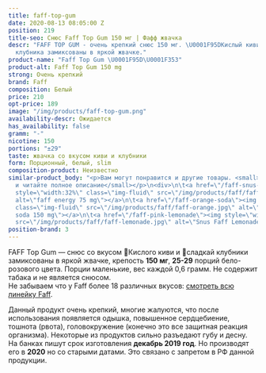 ```yaml
---
title: faff-top-gum
date: 2020-08-13 08:05:00 Z
position: 219
title-seo: Снюс Faff Top Gum 150 мг | Фафф жвачка
descr: "FAFF TOP GUM - очень крепкий снюс 150 мг. \U0001F95DКислый киви и \U0001F353сладкая
  клубника замиксованы в яркой жвачке."
product-name: "Faff Top Gum \U0001F95D\U0001F353"
product-alt: Faff Top Gum 150 mg
strong: Очень крепкий
brand: Faff
composition: Белый
price: 210
opt-price: 189
image: "/img/products/faff-top-gum.png"
availability-descr: Ожидается
has_availability: false
gramm: "-"
nicotine: 150
portions: "±29"
taste: жвачка со вкусом киви и клубники
form: Порционный, белый, slim
composition-product: Неизвестно
similar-product_body: "<p>Вам могут понравится и другие товары. <small>Жмите на картинки
  и читайте полное описание</small></p>\n<div>\n\t<a href=\"/faff-snus-energy\"><img
  style=\"width:32%\" class=\"img-fluid\" src=\"/img/products/faff/faff-redbull.jpg\"
  alt=\"faff energy 75 mg\"></a>\n\t<a href=\"/faff-orange-soda\"><img style=\"width:32%\"
  class=\"img-fluid\" src=\"/img/products/faff/faff-orange.jpg\" alt=\"faff orange
  soda 150 mg\"></a>\n\t<a href=\"/faff-pink-lemonade\"><img style=\"width:32%\" class=\"img-fluid\"
  src=\"/img/products/faff/faff-lemonade.jpg\" alt=\"Snus Faff Lemonade 150 mg\"></a>\n</div>"
position-brand: 3
---
```


FAFF Top Gum — снюс со вкусом 🥝Кислого киви и 🍓сладкай клубники замиксованы в яркой жвачке, крепость **150 мг**, **25-29** порций бело-розового цвета. Порции маленькие, вес каждой 0,6 грамм. Не содержит табака и не является снюсом.<br>
Не забываем что у Faff более 18 различных вкусов: [смотреть всю линейку Faff](/faff).

Данный продукт очень крепкий, многие жалуются, что после использования появляется одышка, повышенное сердцебиение, тошнота (рвота), головокружение (конечно это все защитная реакция организма). Некоторые из продуктов сильно разъедают губу и десну.
На банках пишут срок изготовления **декабрь 2019 год**. Но производят его в **2020** но со старыми датами. Это связано с запретом в РФ данной продукции.